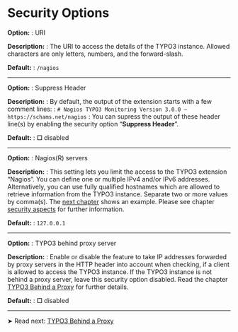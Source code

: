 # Security Options

**Option:**
: URI

**Description:**
: The URI to access the details of the TYPO3 instance. Allowed characters are only letters, numbers, and the forward-slash.

**Default:**
: `/nagios`

---

**Option:**
: Suppress Header

**Description:**
: By default, the output of the extension starts with a few comment lines:
: `# Nagios TYPO3 Monitoring Version 3.0.0 – https://schams.net/nagios`
: You can supress the output of these header line(s) by enabling the security option “**Suppress Header**”.

**Default:**
: **☐** disabled

---

**Option:**
: Nagios(R) servers

**Description:**
: This setting lets you limit the access to the TYPO3 extension “Nagios”. You can define one or multiple IPv4 and/or IPv6 addresses. Alternatively, you can use fully qualified hostnames which are allowed to retrieve information from the TYPO3 instance. Separate two or more values by comma(s). The [next chapter](../../../SecurityAspects/RestrictAccessByRemoteIpAddress/Index.md) shows an example. Please see chapter [security aspects](../../../SecurityAspects/Index.md) for further information.

**Default:**
: `127.0.0.1`

---

**Option:**
: TYPO3 behind proxy server

**Description:**
: Enable or disable the feature to take IP addresses forwarded by proxy servers in the HTTP header into account when checking, if a client is allowed to access the TYPO3 instance. If the TYPO3 instance is not behind a proxy server, leave this security option disabled. Read the chapter [TYPO3 Behind a Proxy](../../Typo3BehindAProxy/Index.md) for further details.

**Default:**
: **☐** disabled

---

➤ Read next: [TYPO3 Behind a Proxy](../../Typo3BehindAProxy/Index.md) 
